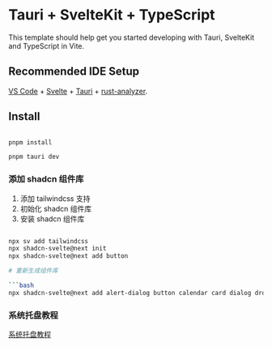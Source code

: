 # Tauri + SvelteKit + TypeScript

This template should help get you started developing with Tauri, SvelteKit and TypeScript in Vite.

## Recommended IDE Setup

[VS Code](https://code.visualstudio.com/) + [Svelte](https://marketplace.visualstudio.com/items?itemName=svelte.svelte-vscode) + [Tauri](https://marketplace.visualstudio.com/items?itemName=tauri-apps.tauri-vscode) + [rust-analyzer](https://marketplace.visualstudio.com/items?itemName=rust-lang.rust-analyzer).

## Install

```bash

pnpm install

pnpm tauri dev

```

### 添加 shadcn 组件库

1. 添加 tailwindcss 支持
2. 初始化 shadcn 组件库
3. 安装 shadcn 组件库

```bash

npx sv add tailwindcss
npx shadcn-svelte@next init
npx shadcn-svelte@next add button

# 重新生成组件库

```bash
npx shadcn-svelte@next add alert-dialog button calendar card dialog dropdown-menu form input label popover select separator tabs
```

### 系统托盘教程

[系统托盘教程](https://v2.tauri.app/zh-cn/learn/system-tray/)


